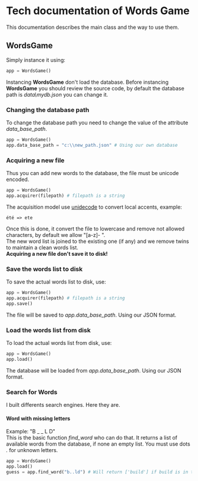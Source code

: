 # Tech documentation of Words Game  
This documentation describes the main class and the way to use them. 

## WordsGame  
Simply instance it using:  
```python
app = WordsGame()
```  
Instancing **WordsGame** don't load the database.
Before instancing **WordsGame** you should review the source code, by default the database path is *data\mydb.json* you can change it.  
### Changing the database path  
To change the database path you need to change the value of the attribute *data_base_path*.  
```python
app = WordsGame()
app.data_base_path = "c:\\new_path.json" # Using our own database
```  
### Acquiring a new file  
Thus you can add new words to the database, the file must be unicode encoded.  
```python  
app = WordsGame()
app.acquirer(filepath) # filepath is a string
```  
The acquisition model use [unidecode](https://pypi.org/project/Unidecode/) to convert local accents, example:  
```  
été => ete
```  
Once this is done, it convert the file to lowercase and remove not allowed characters, by default we allow "[a-z]- ".  
The new word list is joined to the existing one (if any) and we remove twins to maintain a clean words list.  
**Acquiring a new file don't save it to disk!**  
### Save the words list to disk
To save the actual words list to disk, use:  
```python  
app = WordsGame()
app.acquirer(filepath) # filepath is a string
app.save()
```  
The file will be saved to *app.data_base_path*. Using our JSON format.  
### Load the words list from disk
To load the actual words list from disk, use:  
```python  
app = WordsGame()
app.load()
```  
The database will be loaded from *app.data_base_path*. Using our JSON format.  
### Search for Words  
I built differents search engines. Here they are.  
#### Word with missing letters  
Example: "B _ _ L D"  
This is the basic function *find_word* who can do that. It returns a list of available words from the database, if none an empty list. You must use dots *.* for unknown letters.  
```python  
app = WordsGame()
app.load()  
guess = app.find_word("b..ld") # Will return ['build'] if build is in the database, off course.
```  
